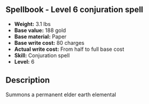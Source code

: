 ## Spellbook - Level 6 conjuration spell

- **Weight:** 3.1 lbs
- **Base value:** 188 gold
- **Base material:** Paper
- **Base write cost:** 80 charges
- **Actual write cost:** From half to full base cost
- **Skill:** Conjuration spell
- **Level:** 6

## Description

Summons a permanent elder earth elemental
